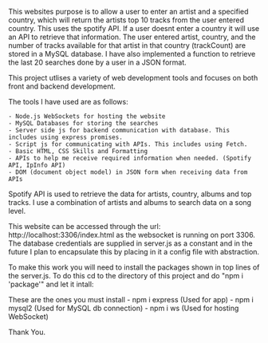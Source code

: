 
This websites purpose is to allow a user to enter an artist and a specified country, which will return the artists top 10 tracks from the user entered country. 
This uses the spotify API.
If a user doesnt enter a country it will use an API to retrieve that information.
The user entered artist, country, and the number of tracks available for that artist in that country (trackCount) are stored in a MySQL database.
I have also implemented a function to retrieve the last 20 searches done by a user in a JSON format.

This project utlises a variety of web development tools and focuses on both front and backend development.

The tools I have used are as follows:

	- Node.js WebSockets for hosting the website
	- MySQL Databases for storing the searches
	- Server side js for backend communication with database. This includes using express promises.
	- Script js for communicating with APIs. This includes using Fetch.
	- Basic HTML, CSS Skills and Formatting
	- APIs to help me receive required information when needed. (Spotify API, IpInfo API)
	- DOM (document object model) in JSON form when receiving data from APIs

Spotify API is used to retrieve the data for artists, country, albums and top tracks. I use a combination of artists and albums to search data on a song level.

This website can be accessed through the url: http://localhost:3306/index.html as the websocket is running on port 3306.
The database credentials are supplied in server.js as a constant and in the future I plan to encapsulate this by placing in it a config file with abstraction.

To make this work you will need to install the packages shown in top lines of the server.js.
To do this cd to the directory of this project and do "npm i 'package'" and let it intall:

These are the ones you must install
	- npm i express (Used for app)
	- npm i mysql2 (Used for MySQL db connection)
	- npm i ws (Used for hosting WebSocket)
	

Thank You.

